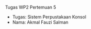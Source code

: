 Tugas WP2 Pertemuan 5
<ul>
  <li>Tugas: Sistem Perpustakaan Konsol</li>
  <li>Nama: Akmal Fauzi Salman</li>
</ul>
